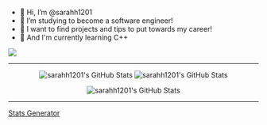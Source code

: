 - 🌱 Hi, I’m @sarahh1201
- 🌱 I’m studying to become a software engineer!
- 🌱 I want to find projects and tips to put towards my career!
- 🌱 And I'm currently learning C++

<img src = "https://i.pinimg.com/originals/93/ef/89/93ef89dbda3b1cc5212ff7f81b52982b.png"> 

<hr>

<p align="center">
  <img src="https://github-readme-streak-stats.herokuapp.com/?user=sarahh1201&theme=vue&hide_border=true" alt="sarahh1201's GitHub Stats" />
  <img src="https://github-readme-stats.vercel.app/api?username=sarahh1201&theme=vue&show_icons=true&hide_border=true&count_private=true" alt="sarahh1201's GitHub Stats" />
</p>

<p align="center">
  <img src="https://github-readme-stats.vercel.app/api/top-langs/?username=sarahh1201&theme=vue&show_icons=true&hide_border=true&layout=compact" alt="sarahh1201's GitHub Stats"/>
</p>

<hr>

<a href = "https://github-stats.omsimos.com">Stats Generator</a>
